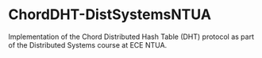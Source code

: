 # ChordDHT-DistSystemsNTUA
Implementation of the Chord Distributed Hash Table (DHT) protocol as part of the Distributed Systems course at ECE NTUA.
